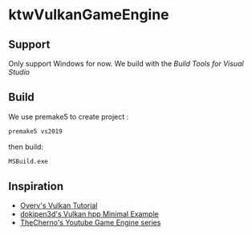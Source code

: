 # ktwVulkanGameEngine

## Support

Only support Windows for now. We build with the *Build Tools for Visual Studio*

## Build

We use premake5 to create project :

```sh
premake5 vs2019
```

then build:

```sh
MSBuild.exe
```

## Inspiration

- [Overv's Vulkan Tutorial](https://vulkan-tutorial.com/)
- [dokipen3d's Vulkan hpp Minimal Example](https://github.com/dokipen3d/vulkanHppMinimalExample)
- [TheCherno's Youtube Game Engine series](https://www.youtube.com/watch?v=JxIZbV_XjAs&list=PLlrATfBNZ98dC-V-N3m0Go4deliWHPFwT)

